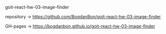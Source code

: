 goit-react-hw-03-image-finder

repository -> https://github.com/BogdanBon/goit-react-hw-03-image-finder

GH-pages -> https://bogdanbon.github.io/goit-react-hw-03-image-finder
